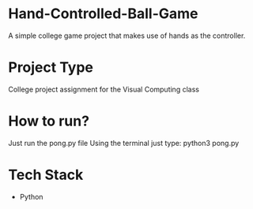 # Hand-Controlled-Ball-Game
A simple college game project that makes use of hands as the controller. 

# Project Type
College project assignment for the Visual Computing class

# How to run?
Just run the pong.py file
Using the terminal just type:
python3 pong.py

# Tech Stack
* Python

